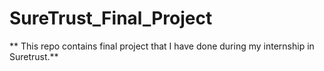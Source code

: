 # SureTrust_Final_Project
** This repo contains final project that I have done during my internship in Suretrust.**

